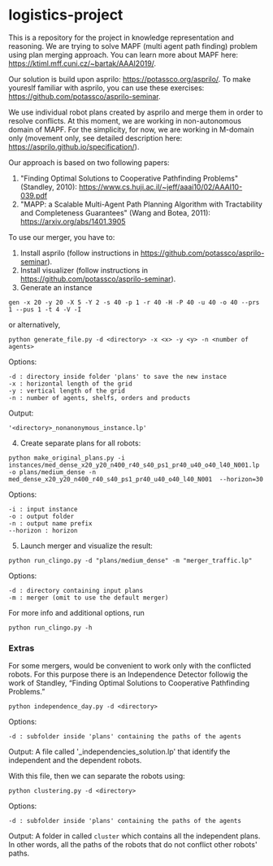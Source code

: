# logistics-project

This is a repository for the project in knowledge representation and reasoning.
We are trying to solve MAPF (multi agent path finding) problem using plan merging approach. You can learn more about MAPF here: https://ktiml.mff.cuni.cz/~bartak/AAAI2019/.

Our solution is build upon asprilo: https://potassco.org/asprilo/.
To make youreslf familiar with asprilo, you can use these exercises: https://github.com/potassco/asprilo-seminar.

We use individual robot plans created by asprilo and merge them in order to resolve conflicts. At this moment, we are working in non-autonomous domain of MAPF. For the simplicity, for now, we are working in M-domain only (movement only, see detailed description here: https://asprilo.github.io/specification/).

Our approach is based on two following papers:
1) "Finding Optimal Solutions to Cooperative Pathfinding Problems" (Standley, 2010): https://www.cs.huji.ac.il/~jeff/aaai10/02/AAAI10-039.pdf
2) "MAPP: a Scalable Multi-Agent Path Planning Algorithm with Tractability and Completeness Guarantees" (Wang and Botea, 2011): https://arxiv.org/abs/1401.3905

To use our merger, you have to:
1. Install asprilo (follow instructions in https://github.com/potassco/asprilo-seminar).
2. Install visualizer (follow instructions in https://github.com/potassco/asprilo-seminar).
3. Generate an instance
```
gen -x 20 -y 20 -X 5 -Y 2 -s 40 -p 1 -r 40 -H -P 40 -u 40 -o 40 --prs 1 --pus 1 -t 4 -V -I
```

or alternatively, 
```
python generate_file.py -d <directory> -x <x> -y <y> -n <number of agents>
```
Options:
```
-d : directory inside folder 'plans' to save the new instace
-x : horizontal length of the grid
-y : vertical length of the grid
-n : number of agents, shelfs, orders and products
```
Output:
```
'<directory>_nonanonymous_instance.lp'
```

4. Create separate plans for all robots:
```
python make_original_plans.py -i instances/med_dense_x20_y20_n400_r40_s40_ps1_pr40_u40_o40_l40_N001.lp -o plans/medium_dense -n med_dense_x20_y20_n400_r40_s40_ps1_pr40_u40_o40_l40_N001  --horizon=30
```
Options:
```
-i : input instance
-o : output folder
-n : output name prefix
--horizon : horizon
```

5. Launch merger and visualize the result:
```
python run_clingo.py -d "plans/medium_dense" -m "merger_traffic.lp"
```
Options:

```
-d : directory containing input plans
-m : merger (omit to use the default merger)
```
For more info and additional options, run 
```
python run_clingo.py -h
```

### Extras
For some mergers, would be convenient to work only with the conflicted robots.
For this purpose there is an Independence Detector followig the work of Standley, 
“Finding Optimal Solutions to Cooperative Pathfinding Problems.”

```
python independence_day.py -d <directory>
```
Options:
```
-d : subfolder inside 'plans' containing the paths of the agents
```

Output: 
A file called '<directory>_independencies_solution.lp' that identify the independent and the dependent robots.

With this file, then we can separate the robots using:

```
python clustering.py -d <directory>
```
Options:
```
-d : subfolder inside 'plans' containing the paths of the agents
```

Output:
A folder in <directory> called `cluster` which contains all the independent plans. 
In other words, all the paths of the robots that do not conflict other robots' paths.
